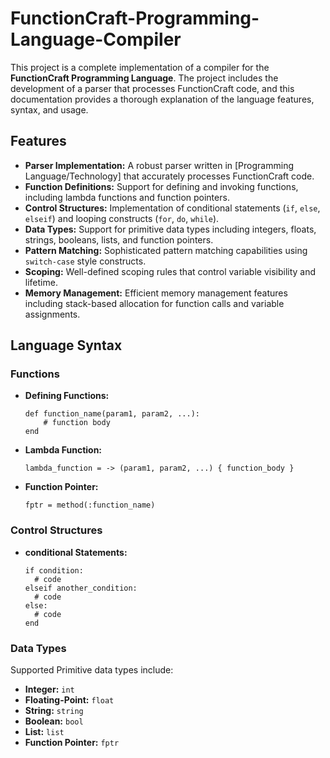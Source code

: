 # FunctionCraft-Programming-Language-Compiler
This project is a complete implementation of a compiler for the **FunctionCraft Programming Language**. The project includes the development of a parser that processes FunctionCraft code, and this documentation provides a thorough explanation of the language features, syntax, and usage.

## Features

- **Parser Implementation:** A robust parser written in [Programming Language/Technology] that accurately processes FunctionCraft code.
- **Function Definitions:** Support for defining and invoking functions, including lambda functions and function pointers.
- **Control Structures:** Implementation of conditional statements (`if`, `else`, `elseif`) and looping constructs (`for`, `do`, `while`).
- **Data Types:** Support for primitive data types including integers, floats, strings, booleans, lists, and function pointers.
- **Pattern Matching:** Sophisticated pattern matching capabilities using `switch-case` style constructs.
- **Scoping:** Well-defined scoping rules that control variable visibility and lifetime.
- **Memory Management:** Efficient memory management features including stack-based allocation for function calls and variable assignments.

## Language Syntax

### Functions

- **Defining Functions:**
  ```plaintext
  def function_name(param1, param2, ...):
      # function body
  end
- **Lambda Function:**
  ```plaintext
  lambda_function = -> (param1, param2, ...) { function_body }
- **Function Pointer:**
  ```plaintext
  fptr = method(:function_name)
### Control Structures

- **conditional Statements:**
  ```plaintext
  if condition:
    # code
  elseif another_condition:
    # code
  else:
    # code
  end

### Data Types
Supported Primitive data types include:
- **Integer:** `int`
- **Floating-Point:** `float`
- **String:** `string`
- **Boolean:** `bool`
- **List:** `list`
- **Function Pointer:** `fptr`

